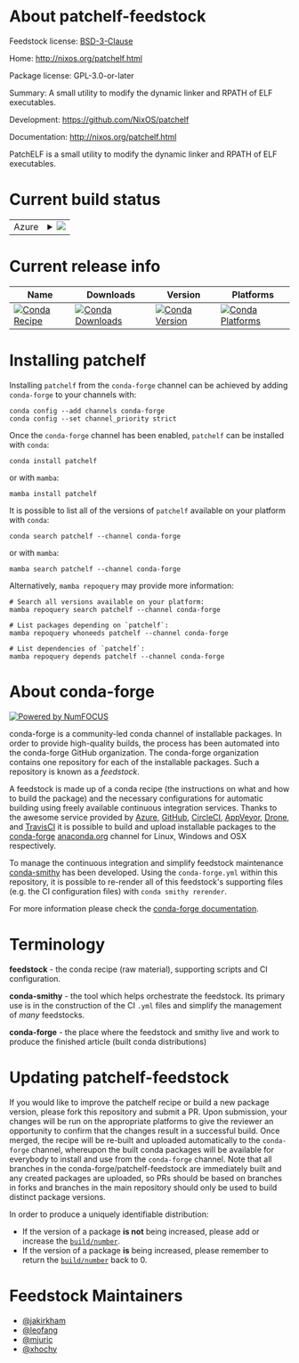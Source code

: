 About patchelf-feedstock
========================

Feedstock license: [BSD-3-Clause](https://github.com/conda-forge/patchelf-feedstock/blob/main/LICENSE.txt)

Home: http://nixos.org/patchelf.html

Package license: GPL-3.0-or-later

Summary: A small utility to modify the dynamic linker and RPATH of ELF executables.

Development: https://github.com/NixOS/patchelf

Documentation: http://nixos.org/patchelf.html

PatchELF is a small utility to modify the dynamic linker and RPATH of ELF
executables.


Current build status
====================


<table>
    
  <tr>
    <td>Azure</td>
    <td>
      <details>
        <summary>
          <a href="https://dev.azure.com/conda-forge/feedstock-builds/_build/latest?definitionId=759&branchName=main">
            <img src="https://dev.azure.com/conda-forge/feedstock-builds/_apis/build/status/patchelf-feedstock?branchName=main">
          </a>
        </summary>
        <table>
          <thead><tr><th>Variant</th><th>Status</th></tr></thead>
          <tbody><tr>
              <td>linux_64</td>
              <td>
                <a href="https://dev.azure.com/conda-forge/feedstock-builds/_build/latest?definitionId=759&branchName=main">
                  <img src="https://dev.azure.com/conda-forge/feedstock-builds/_apis/build/status/patchelf-feedstock?branchName=main&jobName=linux&configuration=linux%20linux_64_" alt="variant">
                </a>
              </td>
            </tr><tr>
              <td>linux_aarch64</td>
              <td>
                <a href="https://dev.azure.com/conda-forge/feedstock-builds/_build/latest?definitionId=759&branchName=main">
                  <img src="https://dev.azure.com/conda-forge/feedstock-builds/_apis/build/status/patchelf-feedstock?branchName=main&jobName=linux&configuration=linux%20linux_aarch64_" alt="variant">
                </a>
              </td>
            </tr><tr>
              <td>linux_ppc64le</td>
              <td>
                <a href="https://dev.azure.com/conda-forge/feedstock-builds/_build/latest?definitionId=759&branchName=main">
                  <img src="https://dev.azure.com/conda-forge/feedstock-builds/_apis/build/status/patchelf-feedstock?branchName=main&jobName=linux&configuration=linux%20linux_ppc64le_" alt="variant">
                </a>
              </td>
            </tr><tr>
              <td>osx_64</td>
              <td>
                <a href="https://dev.azure.com/conda-forge/feedstock-builds/_build/latest?definitionId=759&branchName=main">
                  <img src="https://dev.azure.com/conda-forge/feedstock-builds/_apis/build/status/patchelf-feedstock?branchName=main&jobName=osx&configuration=osx%20osx_64_" alt="variant">
                </a>
              </td>
            </tr><tr>
              <td>osx_arm64</td>
              <td>
                <a href="https://dev.azure.com/conda-forge/feedstock-builds/_build/latest?definitionId=759&branchName=main">
                  <img src="https://dev.azure.com/conda-forge/feedstock-builds/_apis/build/status/patchelf-feedstock?branchName=main&jobName=osx&configuration=osx%20osx_arm64_" alt="variant">
                </a>
              </td>
            </tr>
          </tbody>
        </table>
      </details>
    </td>
  </tr>
</table>

Current release info
====================

| Name | Downloads | Version | Platforms |
| --- | --- | --- | --- |
| [![Conda Recipe](https://img.shields.io/badge/recipe-patchelf-green.svg)](https://anaconda.org/conda-forge/patchelf) | [![Conda Downloads](https://img.shields.io/conda/dn/conda-forge/patchelf.svg)](https://anaconda.org/conda-forge/patchelf) | [![Conda Version](https://img.shields.io/conda/vn/conda-forge/patchelf.svg)](https://anaconda.org/conda-forge/patchelf) | [![Conda Platforms](https://img.shields.io/conda/pn/conda-forge/patchelf.svg)](https://anaconda.org/conda-forge/patchelf) |

Installing patchelf
===================

Installing `patchelf` from the `conda-forge` channel can be achieved by adding `conda-forge` to your channels with:

```
conda config --add channels conda-forge
conda config --set channel_priority strict
```

Once the `conda-forge` channel has been enabled, `patchelf` can be installed with `conda`:

```
conda install patchelf
```

or with `mamba`:

```
mamba install patchelf
```

It is possible to list all of the versions of `patchelf` available on your platform with `conda`:

```
conda search patchelf --channel conda-forge
```

or with `mamba`:

```
mamba search patchelf --channel conda-forge
```

Alternatively, `mamba repoquery` may provide more information:

```
# Search all versions available on your platform:
mamba repoquery search patchelf --channel conda-forge

# List packages depending on `patchelf`:
mamba repoquery whoneeds patchelf --channel conda-forge

# List dependencies of `patchelf`:
mamba repoquery depends patchelf --channel conda-forge
```


About conda-forge
=================

[![Powered by
NumFOCUS](https://img.shields.io/badge/powered%20by-NumFOCUS-orange.svg?style=flat&colorA=E1523D&colorB=007D8A)](https://numfocus.org)

conda-forge is a community-led conda channel of installable packages.
In order to provide high-quality builds, the process has been automated into the
conda-forge GitHub organization. The conda-forge organization contains one repository
for each of the installable packages. Such a repository is known as a *feedstock*.

A feedstock is made up of a conda recipe (the instructions on what and how to build
the package) and the necessary configurations for automatic building using freely
available continuous integration services. Thanks to the awesome service provided by
[Azure](https://azure.microsoft.com/en-us/services/devops/), [GitHub](https://github.com/),
[CircleCI](https://circleci.com/), [AppVeyor](https://www.appveyor.com/),
[Drone](https://cloud.drone.io/welcome), and [TravisCI](https://travis-ci.com/)
it is possible to build and upload installable packages to the
[conda-forge](https://anaconda.org/conda-forge) [anaconda.org](https://anaconda.org/)
channel for Linux, Windows and OSX respectively.

To manage the continuous integration and simplify feedstock maintenance
[conda-smithy](https://github.com/conda-forge/conda-smithy) has been developed.
Using the ``conda-forge.yml`` within this repository, it is possible to re-render all of
this feedstock's supporting files (e.g. the CI configuration files) with ``conda smithy rerender``.

For more information please check the [conda-forge documentation](https://conda-forge.org/docs/).

Terminology
===========

**feedstock** - the conda recipe (raw material), supporting scripts and CI configuration.

**conda-smithy** - the tool which helps orchestrate the feedstock.
                   Its primary use is in the construction of the CI ``.yml`` files
                   and simplify the management of *many* feedstocks.

**conda-forge** - the place where the feedstock and smithy live and work to
                  produce the finished article (built conda distributions)


Updating patchelf-feedstock
===========================

If you would like to improve the patchelf recipe or build a new
package version, please fork this repository and submit a PR. Upon submission,
your changes will be run on the appropriate platforms to give the reviewer an
opportunity to confirm that the changes result in a successful build. Once
merged, the recipe will be re-built and uploaded automatically to the
`conda-forge` channel, whereupon the built conda packages will be available for
everybody to install and use from the `conda-forge` channel.
Note that all branches in the conda-forge/patchelf-feedstock are
immediately built and any created packages are uploaded, so PRs should be based
on branches in forks and branches in the main repository should only be used to
build distinct package versions.

In order to produce a uniquely identifiable distribution:
 * If the version of a package **is not** being increased, please add or increase
   the [``build/number``](https://docs.conda.io/projects/conda-build/en/latest/resources/define-metadata.html#build-number-and-string).
 * If the version of a package **is** being increased, please remember to return
   the [``build/number``](https://docs.conda.io/projects/conda-build/en/latest/resources/define-metadata.html#build-number-and-string)
   back to 0.

Feedstock Maintainers
=====================

* [@jakirkham](https://github.com/jakirkham/)
* [@leofang](https://github.com/leofang/)
* [@mjuric](https://github.com/mjuric/)
* [@xhochy](https://github.com/xhochy/)

